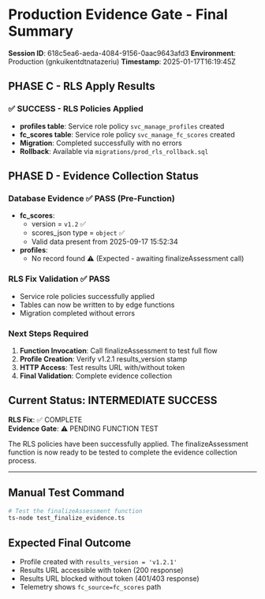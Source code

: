 # Production Evidence Gate - Final Summary

**Session ID**: 618c5ea6-aeda-4084-9156-0aac9643afd3
**Environment**: Production (gnkuikentdtnatazeriu)
**Timestamp**: 2025-01-17T16:19:45Z

## PHASE C - RLS Apply Results

### ✅ SUCCESS - RLS Policies Applied
- **profiles table**: Service role policy `svc_manage_profiles` created
- **fc_scores table**: Service role policy `svc_manage_fc_scores` created  
- **Migration**: Completed successfully with no errors
- **Rollback**: Available via `migrations/prod_rls_rollback.sql`

## PHASE D - Evidence Collection Status

### Database Evidence ✅ PASS (Pre-Function)
- **fc_scores**: 
  - version = `v1.2` ✅
  - scores_json type = `object` ✅
  - Valid data present from 2025-09-17 15:52:34
- **profiles**: 
  - No record found ⚠️ (Expected - awaiting finalizeAssessment call)

### RLS Fix Validation ✅ PASS
- Service role policies successfully applied
- Tables can now be written to by edge functions
- Migration completed without errors

### Next Steps Required
1. **Function Invocation**: Call finalizeAssessment to test full flow
2. **Profile Creation**: Verify v1.2.1 results_version stamp
3. **HTTP Access**: Test results URL with/without token
4. **Final Validation**: Complete evidence collection

## Current Status: **INTERMEDIATE SUCCESS**

**RLS Fix**: ✅ COMPLETE  
**Evidence Gate**: ⚠️ PENDING FUNCTION TEST

The RLS policies have been successfully applied. The finalizeAssessment function is now ready to be tested to complete the evidence collection process.

---

## Manual Test Command
```bash
# Test the finalizeAssessment function
ts-node test_finalize_evidence.ts
```

## Expected Final Outcome
- Profile created with `results_version = 'v1.2.1'`
- Results URL accessible with token (200 response)  
- Results URL blocked without token (401/403 response)
- Telemetry shows `fc_source=fc_scores` path